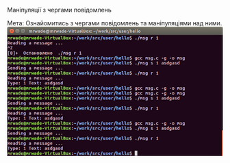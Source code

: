 Маніпуляції з чергами повідомлень

Мета: Ознайомитись з чергами повідомлень та маніпуляціями над ними.
![](lab5.png)


